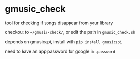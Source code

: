 gmusic_check
===============

tool for checking if songs disappear from your library

checkout to `~/gmusic-check/`, or edit the path in `gmusic_check.sh`

depends on gmusicapi, install with `pip install gmusicapi`

need to have an app password for google in `.password`



